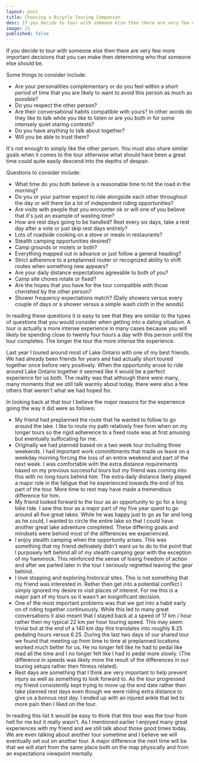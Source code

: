 ```yaml
---
layout: post
title: Choosing a Bicycle Touring Companion
desc: If you decide to tour with someone else then there are very few more important decisions that you can make then determining who that someone else should be. Choose wisely and your tour could be smooth sailing. Choose poorly and it could be a trip over the falls.
image: 21
published: false
---
```



If you decide to tour with someone else then there are very few more important decisions that you can make 
then determining who that someone else should be. 

Some things to consider include:

- Are your personalities complementary or do you feel within a short period of time that you are likely 
to want to avoid this person as much as possible?
- Do you respect the other person?
- Are their conversational habits compatible with yours? In other words do they like to talk while you 
like to listen or are you both in for some intensely quiet staring contests?
- Do you have anything to talk about together?
- Will you be able to trust them?

It's not enough to simply like the other person. You must also share similar goals when it comes to the 
tour otherwise what should have been a great time could quite easily descend into the depths of despair. 

Questions to consider include:

- What time do you both believe is a reasonable time to hit the road in the morning?
- Do you or your partner expect to ride alongside each other throughout the day or will there be a lot of independent riding opportunities?
- Are visits with people that you encounter ok or will one of you believe that it's just an example of wasting time?
- How are rest days going to be handled? Rest every six days, take a rest day after a vote or just skip rest days entirely?
- Lots of roadside cooking on a stove or meals in restaurants?
- Stealth camping opportunities desired?
- Camp grounds or motels or both?
- Everything mapped out in advance or just follow a general heading?
- Strict adherence to a preplanned router or recognized ability to shift routes when something new appears?
- Are your daily distance expectations agreeable to both of you?
- Camp site chores rotate or fixed?
- Are the hopes that you have for the tour compatible with those cherished by the other person?
- Shower frequency expectations match? (Daily showers versus every couple of days or a shower versus a simple wash cloth in the woods)

In reading these questions it is easy to see that they are similar to the types of questions that you 
would consider when getting into a dating situation. A tour is actually a more intense experience in 
many cases because you will likely be spending close to twenty four hours a day with this person until 
the tour completes. The longer the tour the more intense the experience.

Last year I toured around most of Lake Ontario with one of my best friends. We had already been friends 
for years and had actually short toured together once before very positively. When the opportunity arose 
to ride around Lake Ontario together it seemed like it would be a perfect experience for us both. 
The reality was that although there were many, many moments that we still talk warmly about today, 
there were also a few others that weren't what we had hoped for.

In looking back at that tour I believe the major reasons for the experience going the way it did were as follows:

- My friend had preplanned the route that he wanted to follow to go around the lake. I like to route my path 
relatively free form when on my longer tours so the rigid adherence to a fixed route was at first amusing but 
eventually suffocating for me.
- Originally we had planned based on a two week tour including three weekends. I had important work committments 
that made us leave on a weekday morning forcing the loss of an entire weekend and part of the next week. 
I was comfortable with the extra distance requirements based on my previous successful tours but my friend 
was coming into this with no long tours behind him. The extra daily distance likely played a major role in 
the fatigue that he experienced towards the end of his part of the tour. More time to rest may have made a 
tremendous difference for him.
- My friend looked forward to the tour as an opportunity to go for a long bike ride. I saw this tour as a 
major part of my five year quest to go around all five great lakes. While he was happy just to go as far 
and long as he could, I wanted to circle the entire lake so that I could have another great lake adventure 
completed. These differing goals and mindsets were behind most of the differences we experienced.
- I enjoy stealth camping when the opportunity arises. This was something that my friend definately didn't 
want us to do to the point that I purposely left behind all of my stealth camping gear with the exception 
of my hammock. This reinforced the sense of losing freedom of action and after we parted later in the tour 
I seriously regretted leaving the gear behind.
- I love stopping and exploring historical sites. This is not something that my friend was interested in. 
Rather then get into a potential conflict I simply ignored my desire to visit places of interest. 
For me this is a major part of my tours so it wasn't an insignificant decision.
- One of the most important problems was that we got into a habit early on of riding together continuously. 
While this led to many great conversations it also meant that I stayed back at a speed of 17 km / hour 
rather then my typical 22 km per hour touring speed. This may seem trivial but at the end of a 140 km day this 
translates into roughly 8.25 pedaling hours versus 6.25. During the last two days of our shared tour we found 
that meeting up from time to time at preplanned locations worked much better for us. He no longer felt like 
he had to pedal like mad all the time and I no longer felt like I had to pedal more slowly. (The difference 
in speeds was likely more the result of the differences in our touring setups rather then fitness related).
- Rest days are something that I think are very important to help prevent injury as well as something to look 
forward to. As the tour progressed my friend consistently kept trying to move up the end date rather then take 
planned rest days even though we were riding extra distance to give us a bonous rest day. I ended up with an 
injured ankle that led to more pain then I liked on the tour.

In reading this list it would be easy to think that this tour was the tour from hell for me but it really wasn't. 
As I mentioned earlier I enjoyed many great experiences with my friend and we still talk about those good times today. 
We are even talking about another tour sometime and I believe we will eventually set out on another tour. 
A major difference the next time will be that we will start from the same place both on the map physically and 
from an expectations viewpoint mentally.